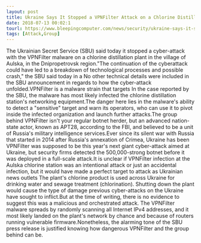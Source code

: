 ```yaml
---
layout: post
title: Ukraine Says It Stopped a VPNFilter Attack on a Chlorine Distillation Station
date: 2018-07-13 00:02:1
tourl: https://www.bleepingcomputer.com/news/security/ukraine-says-it-stopped-a-vpnfilter-attack-on-a-chlorine-distillation-station/
tags: [Attack,Group]
---
```

The Ukrainian Secret Service (SBU) said today it stopped a cyber-attack with the VPNFilter malware on a chlorine distillation plant in the village of Aulska, in the Dnipropetrovsk region."The continuation of the cyberattack could have led to a breakdown of technological processes and possible crash," the SBU said today in a No other technical details were included in the SBU announcement in regards to how the cyber-attack unfolded.VPNFilter is a malware strain that targets In the case reported by the SBU, the malware has most likely infected the chlorine distillation station's networking equipment.The danger here lies in the malware's ability to detect a "sensitive" target and warn its operators, who can use it to pivot inside the infected organization and launch further attacks.The group behind VPNFilter isn't your regular botnet herder, but an advanced nation-state actor, known as APT28, according to the FBI, and believed to be a unit of Russia's military intelligence services.Ever since its silent war with Russia that started in 2014 after Russia's annexation of Crimea, Ukraine has been VPNFilter was supposed to be this year's next giant cyber-attack aimed at Ukraine, but security firms detected the 500,000-strong botnet before it was deployed in a full-scale attack.It is unclear if VPNFilter infection at the Aulska chlorine station was an intentional attack or just an accidental infection, but it would have made a perfect target to attack as Ukrainian news outlets The plant's chlorine product is used across Ukraine for drinking water and sewage treatment (chlorination). Shutting down the plant would cause the type of damage previous cyber-attacks on the Ukraine have sought to inflict.But at the time of writing, there is no evidence to suggest this was a malicious and orchestrated attack. The VPNFilter malware spreads by randomly scanning all Internet IPv4 addresses, and it most likely landed on the plant's network by chance and because of routers running vulnerable firmware.Nonetheless, the alarming tone of the SBU press release is justified knowing how dangerous VPNFilter and the group behind can be.